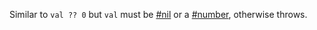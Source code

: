 Similar to `val ?? 0` but `val` must be [#nil](#function-isnil) or a [#number](#function-isnum), otherwise throws.
